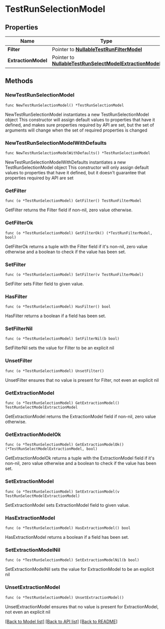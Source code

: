 # TestRunSelectionModel

## Properties

Name | Type | Description | Notes
------------ | ------------- | ------------- | -------------
**Filter** | Pointer to [**NullableTestRunFilterModel**](TestRunFilterModel.md) |  | [optional] 
**ExtractionModel** | Pointer to [**NullableTestRunSelectModelExtractionModel**](TestRunSelectModelExtractionModel.md) |  | [optional] 

## Methods

### NewTestRunSelectionModel

`func NewTestRunSelectionModel() *TestRunSelectionModel`

NewTestRunSelectionModel instantiates a new TestRunSelectionModel object
This constructor will assign default values to properties that have it defined,
and makes sure properties required by API are set, but the set of arguments
will change when the set of required properties is changed

### NewTestRunSelectionModelWithDefaults

`func NewTestRunSelectionModelWithDefaults() *TestRunSelectionModel`

NewTestRunSelectionModelWithDefaults instantiates a new TestRunSelectionModel object
This constructor will only assign default values to properties that have it defined,
but it doesn't guarantee that properties required by API are set

### GetFilter

`func (o *TestRunSelectionModel) GetFilter() TestRunFilterModel`

GetFilter returns the Filter field if non-nil, zero value otherwise.

### GetFilterOk

`func (o *TestRunSelectionModel) GetFilterOk() (*TestRunFilterModel, bool)`

GetFilterOk returns a tuple with the Filter field if it's non-nil, zero value otherwise
and a boolean to check if the value has been set.

### SetFilter

`func (o *TestRunSelectionModel) SetFilter(v TestRunFilterModel)`

SetFilter sets Filter field to given value.

### HasFilter

`func (o *TestRunSelectionModel) HasFilter() bool`

HasFilter returns a boolean if a field has been set.

### SetFilterNil

`func (o *TestRunSelectionModel) SetFilterNil(b bool)`

 SetFilterNil sets the value for Filter to be an explicit nil

### UnsetFilter
`func (o *TestRunSelectionModel) UnsetFilter()`

UnsetFilter ensures that no value is present for Filter, not even an explicit nil
### GetExtractionModel

`func (o *TestRunSelectionModel) GetExtractionModel() TestRunSelectModelExtractionModel`

GetExtractionModel returns the ExtractionModel field if non-nil, zero value otherwise.

### GetExtractionModelOk

`func (o *TestRunSelectionModel) GetExtractionModelOk() (*TestRunSelectModelExtractionModel, bool)`

GetExtractionModelOk returns a tuple with the ExtractionModel field if it's non-nil, zero value otherwise
and a boolean to check if the value has been set.

### SetExtractionModel

`func (o *TestRunSelectionModel) SetExtractionModel(v TestRunSelectModelExtractionModel)`

SetExtractionModel sets ExtractionModel field to given value.

### HasExtractionModel

`func (o *TestRunSelectionModel) HasExtractionModel() bool`

HasExtractionModel returns a boolean if a field has been set.

### SetExtractionModelNil

`func (o *TestRunSelectionModel) SetExtractionModelNil(b bool)`

 SetExtractionModelNil sets the value for ExtractionModel to be an explicit nil

### UnsetExtractionModel
`func (o *TestRunSelectionModel) UnsetExtractionModel()`

UnsetExtractionModel ensures that no value is present for ExtractionModel, not even an explicit nil

[[Back to Model list]](../README.md#documentation-for-models) [[Back to API list]](../README.md#documentation-for-api-endpoints) [[Back to README]](../README.md)


